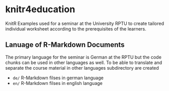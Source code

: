# knitr4education
KnitR Examples used for a seminar at the University RPTU to create tailored individual worksheet according to the prerequisites of the learners.

## Lanuage of R-Markdown Documents
The primary language for the seminar is German at the RPTU but the code chunks can be used in other languages as well. To be able to translate and separate the course material in other languages subdirectory are created 
* `de/` R-Markdown filses in german language
* `en/` R-Markdown filses in english language

